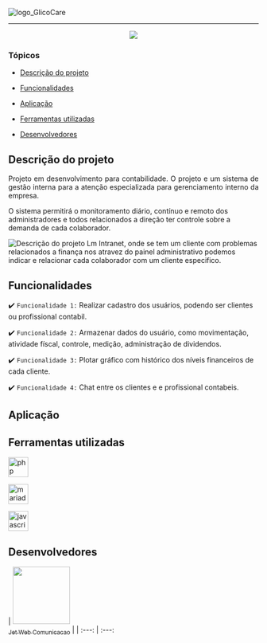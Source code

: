 ![logo_GlicoCare](https://contabillm.com.br/wp-content/uploads/2018/07/LOGO-MARCA-COM-FUNDO-PRETO.png)

<hr>

<p align="center">
   <img src="http://img.shields.io/static/v1?label=STATUS&message=EM%20DESENVOLVIMENTO&color=RED&style=for-the-badge" #vitrinedev/>
</p>

### Tópicos 

- [Descrição do projeto](#descrição-do-projeto)

- [Funcionalidades](#funcionalidades)

- [Aplicação](#aplicação)

- [Ferramentas utilizadas](#ferramentas-utilizadas)

- [Desenvolvedores](#desenvolvedores)

## Descrição do projeto 

<p align="justify">
 Projeto em desenvolvimento para contabilidade. O projeto e um sistema de gestão interna para a atenção especializada para gerenciamento interno da empresa.

O sistema permitirá o monitoramento diário, contínuo e remoto dos administradores e todos relacionados a direção ter controle sobre a demanda de cada colaborador.

![Descrição do projeto Lm Intranet, onde se tem um cliente com problemas relacionados a finança nos atravez do painel administrativo podemos indicar e relacionar cada colaborador com um cliente especifico.](https://contabillm.com.br/wp-content/uploads/2020/09/sede-lm-contabilidade.jpg)
</p>

## Funcionalidades

:heavy_check_mark: `Funcionalidade 1:` Realizar cadastro dos usuários, podendo ser clientes ou profissional contabil.

:heavy_check_mark: `Funcionalidade 2:` Armazenar dados do usuário, como movimentação, atividade físcal, controle, medição, administração de dividendos.

:heavy_check_mark: `Funcionalidade 3:` Plotar gráfico com histórico dos níveis financeiros de cada cliente.

:heavy_check_mark: `Funcionalidade 4:` Chat entre os clientes e e profissional contabeis.

## Aplicação

###

## Ferramentas utilizadas

<a href="https://www.php.net/" target="_blank"> <img src="https://th.bing.com/th/id/OIP.5xEXTvReueDgQxOBR1wPCAAAAA?rs=1&pid=ImgDetMain" alt="php" width="40" height="40"/> </a> 

<a href="https://mariadb.org/" target="_blank"> <img src="https://th.bing.com/th/id/OIP.UFy7h2s4oXOixuNhNe5xlAHaDt?rs=1&pid=ImgDetMain" alt="mariadb" width="40" height="40"/> </a> 

<a href="https://www.javascript.com/" target="_blank"> <img src="https://www.javascript.com/etc.clientlibs/pluralsight/clientlibs/clientlib-main/resources/images/js-logo.png" alt="javascript" width="40" height="40"/> </a>


## Desenvolvedores

| [<img src="https://avatars.githubusercontent.com/u/82222165?v=4" width=115><br><sub>Jet Web Comunicacao</sub>](https://github.com/Jet-Web-Comunicacao) |
| :---: | :---: 
